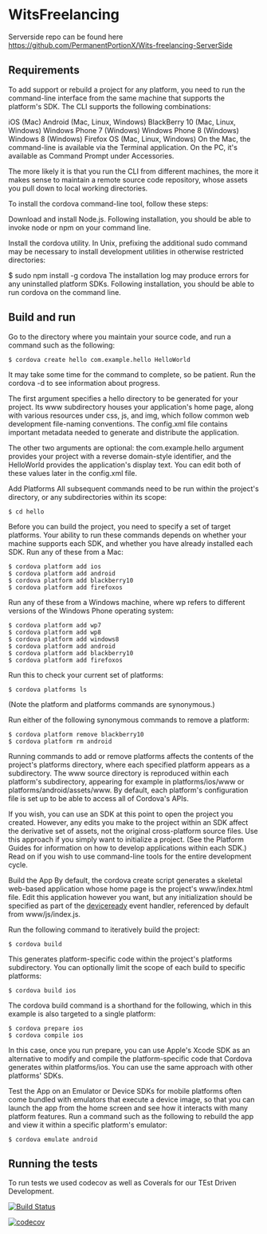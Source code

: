 # WitsFreelancing
Serverside repo can be found here https://github.com/PermanentPortionX/Wits-freelancing-ServerSide

## Requirements
To add support or rebuild a project for any platform, you need to run the command-line interface from the same machine that supports the platform's SDK. The CLI supports the following combinations:

iOS (Mac)
Android (Mac, Linux, Windows)
BlackBerry 10 (Mac, Linux, Windows)
Windows Phone 7 (Windows)
Windows Phone 8 (Windows)
Windows 8 (Windows)
Firefox OS (Mac, Linux, Windows)
On the Mac, the command-line is available via the Terminal application. On the PC, it's available as Command Prompt under Accessories.

The more likely it is that you run the CLI from different machines, the more it makes sense to maintain a remote source code repository, whose assets you pull down to local working directories.

To install the cordova command-line tool, follow these steps:

Download and install Node.js. Following installation, you should be able to invoke node or npm on your command line.

Install the cordova utility. In Unix, prefixing the additional sudo command may be necessary to install development utilities in otherwise restricted directories:

$ sudo npm install -g cordova
The installation log may produce errors for any uninstalled platform SDKs. Following installation, you should be able to run cordova on the command line.

## Build and run
Go to the directory where you maintain your source code, and run a command such as the following:

    $ cordova create hello com.example.hello HelloWorld
It may take some time for the command to complete, so be patient. Run the cordova -d to see information about progress.

The first argument specifies a hello directory to be generated for your project. Its www subdirectory houses your application's home page, along with various resources under css, js, and img, which follow common web development file-naming conventions. The config.xml file contains important metadata needed to generate and distribute the application.

The other two arguments are optional: the com.example.hello argument provides your project with a reverse domain-style identifier, and the HelloWorld provides the application's display text. You can edit both of these values later in the config.xml file.

Add Platforms
All subsequent commands need to be run within the project's directory, or any subdirectories within its scope:

    $ cd hello
Before you can build the project, you need to specify a set of target platforms. Your ability to run these commands depends on whether your machine supports each SDK, and whether you have already installed each SDK. Run any of these from a Mac:

    $ cordova platform add ios
    $ cordova platform add android
    $ cordova platform add blackberry10
    $ cordova platform add firefoxos
Run any of these from a Windows machine, where wp refers to different versions of the Windows Phone operating system:

    $ cordova platform add wp7
    $ cordova platform add wp8
    $ cordova platform add windows8
    $ cordova platform add android
    $ cordova platform add blackberry10
    $ cordova platform add firefoxos
Run this to check your current set of platforms:

    $ cordova platforms ls
(Note the platform and platforms commands are synonymous.)

Run either of the following synonymous commands to remove a platform:

    $ cordova platform remove blackberry10
    $ cordova platform rm android
Running commands to add or remove platforms affects the contents of the project's platforms directory, where each specified platform appears as a subdirectory. The www source directory is reproduced within each platform's subdirectory, appearing for example in platforms/ios/www or platforms/android/assets/www. By default, each platform's configuration file is set up to be able to access all of Cordova's APIs.

If you wish, you can use an SDK at this point to open the project you created. However, any edits you make to the project within an SDK affect the derivative set of assets, not the original cross-platform source files. Use this approach if you simply want to initialize a project. (See the Platform Guides for information on how to develop applications within each SDK.) Read on if you wish to use command-line tools for the entire development cycle.

Build the App
By default, the cordova create script generates a skeletal web-based application whose home page is the project's www/index.html file. Edit this application however you want, but any initialization should be specified as part of the [deviceready](../../cordova/events/events.deviceready.html) event handler, referenced by default from www/js/index.js.

Run the following command to iteratively build the project:

    $ cordova build
This generates platform-specific code within the project's platforms subdirectory. You can optionally limit the scope of each build to specific platforms:

    $ cordova build ios
The cordova build command is a shorthand for the following, which in this example is also targeted to a single platform:

    $ cordova prepare ios
    $ cordova compile ios
In this case, once you run prepare, you can use Apple's Xcode SDK as an alternative to modify and compile the platform-specific code that Cordova generates within platforms/ios. You can use the same approach with other platforms' SDKs.

Test the App on an Emulator or Device
SDKs for mobile platforms often come bundled with emulators that execute a device image, so that you can launch the app from the home screen and see how it interacts with many platform features. Run a command such as the following to rebuild the app and view it within a specific platform's emulator:

    $ cordova emulate android

## Running the tests
To run tests we used codecov as well as Coverals for our TEst Driven Development. 

[![Build Status](https://travis-ci.org/software-projects-qubit/Software-Project-1.0.svg?branch=master)](https://travis-ci.org/software-projects-qubit/Software-Project-1.0)

[![codecov](https://codecov.io/gh/software-projects-qubit/Software-Project-1.0/branch/master/graph/badge.svg)](https://codecov.io/gh/software-projects-qubit/Software-Project-1.0)
